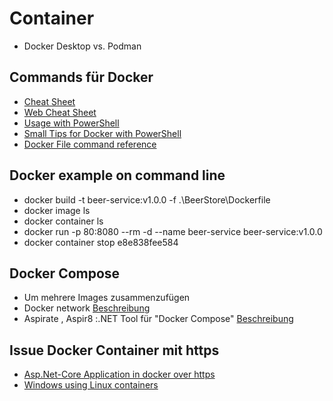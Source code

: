# Container
- Docker Desktop vs. Podman

## Commands für Docker
- [Cheat Sheet](https://docs.docker.com/get-started/docker_cheatsheet.pdf)
- [Web Cheat Sheet](https://www.geeksforgeeks.org/docker-cheat-sheet/)
- [Usage with PowerShell](https://forums.docker.com/t/execute-docker-run-through-powershell-script/86705)
- [Small Tips for Docker with PowerShell](https://thenewandshiny.com/small-tips-for-docker/)
- [Docker File command reference](https://docs.docker.com/reference/dockerfile/#from)

## Docker example on command line
-  docker build -t beer-service:v1.0.0 -f .\BeerStore\Dockerfile 
- docker image ls
- docker container ls
- docker run -p 80:8080 --rm -d --name beer-service beer-service:v1.0.0
- docker container stop e8e838fee584

## Docker Compose
- Um mehrere Images zusammenzufügen
- Docker network [Beschreibung](https://docs.docker.com/engine/network/)
- Aspirate , Aspir8 :.NET Tool für "Docker Compose" [Beschreibung](https://medium.com/@josephsims1/aspire-aspi8-deploy-microservices-effortlessly-with-cli-no-docker-or-yaml-needed-f30b58443107)

## Issue Docker Container mit https
- [Asp.Net-Core Application in docker over https](https://stackoverflow.com/questions/60724704/asp-net-core-application-in-docker-over-https)
- [Windows using Linux containers](https://learn.microsoft.com/en-us/aspnet/core/security/docker-https?view=aspnetcore-3.1)
